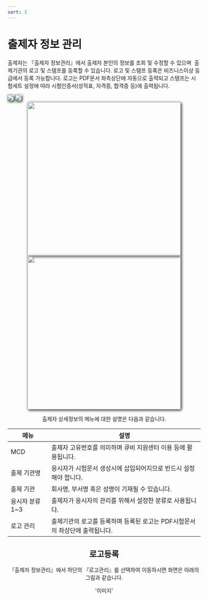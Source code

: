 ```yaml
---
sort: 3
---
```


# 출제자 정보 관리


출제자는 『출제자 정보관리』에서 출제자 본인의 정보를 조회 및 수정할 수 있으며  출제기관의 로고 및 스탬프를 등록할 수 있습니다. 로고 및 스탬프 등록은 비즈니스이상 등급에서 등록 가능합니다. 로고는 PDF문서 좌측상단에 자동으로 출력되고 스탬프는 시험세트 설정에 따라 시험인증서(성적표, 자격증, 합격증 등)에 출력됩니다.

<img src="https://soystudy.github.io/img/institutioncheck.png" style="box-shadow:2px 2px 7px;">
<img src="https://soystudy.github.io/img/institutionbasic1.png" style="box-shadow:2px 2px 7px;">

<center class="half">
    <img src="https://soystudy.github.io/img/institutioncheck.png" width="400" style="box-shadow:2px 2px 7px;"/>
    <img src="https://soystudy.github.io/img/institutionbasic1.png" width="400" style="box-shadow:2px 2px 7px;"/>
<center>




출제자 상세정보의 메뉴에 대한 설명은 다음과 같습니다.


|메뉴 | 설명|
|-----|-----|
|MCD	|출제자 고유번호를 의미하며 큐비 지원센터 이용 등에 활용됩니다.|
|출제 기관명|	응시자가 시험문서 생성시에 삽입되어지므로 반드시 설정해야 합니다.|
|출제 기관|	회사명, 부서명 혹은 성명이 기재될 수 있습니다.
|응시자 분류 1~3|	출제자가 응시자의 관리를 위해서 설정한 분류로 사용됩니다.|
|로고 관리|	출제기관의 로고를 등록하며 등록된 로고는 PDF시험문서의 좌상단에 출력됩니다.|



## 로고등록
『출제자 정보관리』에서 하단의 『로고관리』를 선택하여 이동하시면 화면은 아래의 그림과 같습니다.

'이미지'